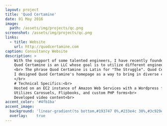 ```yaml
---
layout: project
title: 'Quod Certamine'
date: 01 May 2016
image:  
  path: /assets/img/projects/qc.png
screenshot: /assets/img/projects/qc.png
links:
  - title: Website
    url: http://quodcertamine.com
caption: Consultancy Website
description: >
    With the support of some talented engineers, I have recently founded Quod Certamine.<br>
    Quod Certamine is an LLC whose goal is to utilize different engineers who all have a vast set of engineering and social skills to complete any task that comes their way.
    <br> The phrase Quod Certamine is Latin for "The Struggle". Quod Certamine engineers are committed to solving complex engineering problems regardless of the difficulties embedded within the task.<br>
    I designed Quod Certamine's homepage as a way to bring in diverse clients so that we can begin to establish relationships and help construct solutions.<br>
    </br>
    # Technical Specifics:<br>
    Hosted on an EC2 instance of Amazon Web Services with a Wordpress framework<br>
    Utilizes Carosuels, Flipbooks, and custom PHP forms<br>
    Developed video content<br>
accent_color: '#4fb1ba'
accent_image:
  background: 'linear-gradient(to bottom,#193747 0%,#233e4c 30%,#3c929e 50%,#d5d5d4 70%,#cdccc8 100%)'
  overlay:    true
---
```


